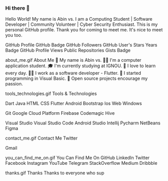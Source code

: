 ### Hi there 👋

<!--
**abinvs-2019/abinvs-2019** is a ✨ _special_ ✨ repository because its `README.md` (this file) appears on your GitHub profile.

Here are some ideas to get you started:

- 🔭 I’m currently working on ...
- 🌱 I’m currently learning ...
- 👯 I’m looking to collaborate on ...
- 🤔 I’m looking for help with ...
- 💬 Ask me about ...
- 📫 How to reach me: ...
- 😄 Pronouns: ...
- ⚡ Fun fact: ...
-->

Hello World! My name is Abin vs. I am a Computing Student | Software Developer | Community Volunteer | Cyber Security Enthusiast. This is my personal GitHub profile. Thank you for coming to meet me. It's nice to meet you too.

 GitHub Profile
GitHub Badge GitHub Followers GitHub User's Stars Years Badge
GitHub Profile Views Public Repositories Gists Badge


about_me.gif
 About Me
👨 My name is Abin vs.
🧑‍🎓 I'm a computer application student.
🎓 I'm currently studying at IGNOU.
💖 I love to learn every day.
👨‍💻 I work as a software developer -  Flutter.
🔖 I started programming in Visual Basic.
💼 Open source projects encourage my passion.

tools_technologies.gif
 Tools & Technologies

Dart Java   HTML CSS Flutter Android Bootstrap Ios Web Windows 

Git Google Cloud Platform Firebase Codemagic Hive 

Visual Studio Visual Studio Code Android Studio Intellij  Pycharm  NetBeans  Figma  


contact_me.gif
 Contact Me
   Twitter

   Gmail

you_can_find_me_on.gif
 You Can Find Me On
GitHub LinkedIn Twitter Facebook Instagram YouTube Telegram StackOverflow Medium Dribbble

thanks.gif
 Thanks
Thanks to everyone who sup

